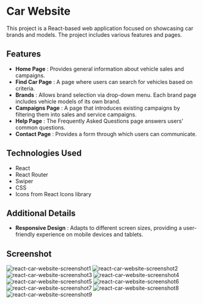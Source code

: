 # Car Website

This project is a React-based web application focused on showcasing car brands and models. The project includes various features and pages.

## Features
* **Home Page** : Provides general information about vehicle sales and campaigns.
* **Find Car Page** :  A page where users can search for vehicles based on criteria.
* **Brands** : Allows brand selection via drop-down menu. Each brand page includes vehicle models of its own brand.
* **Campaigns Page** : A page that introduces existing campaigns by filtering them into sales and service campaigns.
* **Help Page** : The Frequently Asked Questions page answers users' common questions.
* **Contact Page** : Provides a form through which users can communicate.

## Technologies Used
* React
* React Router
* Swiper
* CSS
* Icons from React Icons library

## Additional Details
* **Responsive Design** :  Adapts to different screen sizes, providing a user-friendly experience on mobile devices and tablets.

## Screenshot
![react-car-website-screenshot1](https://github.com/zeynepustundag/react-car-website/assets/127101081/32bd12eb-4ea7-41d9-bfd3-a2ec9830acbd)
![react-car-website-screenshot2](https://github.com/zeynepustundag/react-car-website/assets/127101081/9828995f-36b2-4c94-8118-b5f0f45ae2d7)
![react-car-website-screenshot3](https://github.com/zeynepustundag/react-car-website/assets/127101081/7c18d2ff-85cb-4006-a130-5ce8c6aa4510)
![react-car-website-screenshot4](https://github.com/zeynepustundag/react-car-website/assets/127101081/b8918aee-f4c6-4046-9efa-a7b7f7732efd)
![react-car-website-screenshot5](https://github.com/zeynepustundag/react-car-website/assets/127101081/cb36dff1-9e85-49fa-9479-50d65ce67f0b)
![react-car-website-screenshot6](https://github.com/zeynepustundag/react-car-website/assets/127101081/b4d29378-1ac1-45ba-906e-25938da82f6e)
![react-car-website-screenshot7](https://github.com/zeynepustundag/react-car-website/assets/127101081/89c07a6b-202a-4d86-8e96-71fb67ccb87b)
![react-car-website-screenshot8](https://github.com/zeynepustundag/react-car-website/assets/127101081/0b30a2a3-fb9d-4b2c-81c9-793b6ecf7527)
![react-car-website-screenshot9](https://github.com/zeynepustundag/react-car-website/assets/127101081/f402d74d-e753-42d4-9ee6-9ae3f6a8de39)









